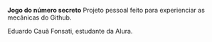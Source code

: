 **Jogo do número secreto**
Projeto pessoal feito para experienciar as mecânicas do Github.

Eduardo Cauã Fonsati, estudante da Alura.
